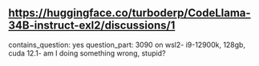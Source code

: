 ## https://huggingface.co/turboderp/CodeLlama-34B-instruct-exl2/discussions/1

contains_question: yes
question_part: 3090 on wsl2- i9-12900k, 128gb, cuda 12.1- am I doing something wrong, stupid?